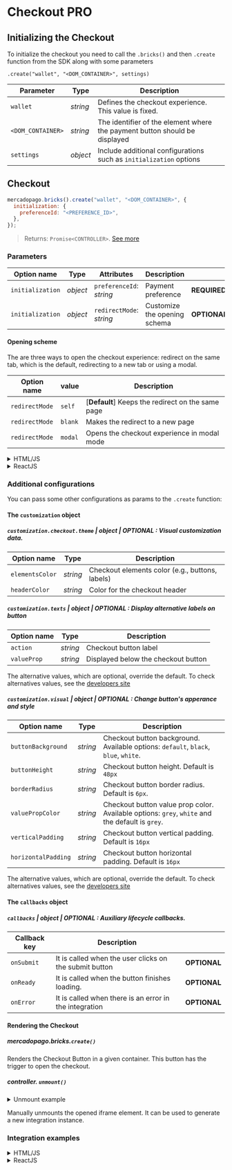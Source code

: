 # Checkout PRO

## Initializing the Checkout

To initialize the checkout you need to call the `.bricks()` and then `.create` function from the SDK along with some parameters

`.create("wallet", "<DOM_CONTAINER>", settings)`

| Parameter         | Type     | Description                                                                |
| ----------------- | -------- | -------------------------------------------------------------------------- |
| `wallet`          | _string_ | Defines the checkout experience. This value is fixed.                      |
| `<DOM_CONTAINER>` | _string_ | The identifier of the element where the payment button should be displayed |
| `settings`        | _object_ | Include additional configurations such as `initialization` options         |

## Checkout

```javascript
mercadopago.bricks().create("wallet", "<DOM_CONTAINER>", {
  initialization: {
    preferenceId: "<PREFERENCE_ID>",
  },
});
```

> Returns: `Promise<CONTROLLER>`. [See more](#rendering-the-checkout)

### Parameters

| Option name      | Type     | Attributes               | Description                  |              |
| ---------------- | -------- | ------------------------ | ---------------------------- | ------------ |
| `initialization` | _object_ | `preferenceId`: _string_ | Payment preference           | **REQUIRED** |
| `initialization` | _object_ | `redirectMode`: _string_ | Customize the opening schema | **OPTIONAL** |

#### Opening scheme

The are three ways to open the checkout experience: redirect on the same tab, which is the default, redirecting to a new tab or using a modal.

| Option name    | value   | Description                                       |
| -------------- | ------- | ------------------------------------------------- |
| `redirectMode` | `self`  | [**Default**] Keeps the redirect on the same page |
| `redirectMode` | `blank` | Makes the redirect to a new page                  |
| `redirectMode` | `modal` | Opens the checkout experience in modal mode       |

<details>
  <summary>HTML/JS</summary>

```javascript
const renderComponent = async (bricksBuilder) => {
  const settings = {
    initialization: {
      preferenceId: "<PREFERENCE_ID>",
      redirectMode: "modal",
    },
  };
  const brickController = await bricksBuilder.create(
    "wallet",
    "wallet_container",
    settings
  );
};
renderComponent(bricksBuilder);
```

</details>

<details>
  <summary>ReactJS</summary>

```jsx
<Wallet
  initialization={{ preferenceId: "<PREFERENCE_ID>", redirectMode: "modal" }}
/>
```

</details>

### Additional configurations

You can pass some other configurations as params to the `.create` function:

#### The `customization` object

##### `customization.checkout.theme` | _object_ | **OPTIONAL** : Visual customization data.

| Option name     | Type     | Description                                     |
| --------------- | -------- | ----------------------------------------------- |
| `elementsColor` | _string_ | Checkout elements color (e.g., buttons, labels) |
| `headerColor`   | _string_ | Color for the checkout header                   |

##### `customization.texts` | _object_ | **OPTIONAL** : Display alternative labels on button

| Option name | Type     | Description                         |
| ----------- | -------- | ----------------------------------- |
| `action`    | _string_ | Checkout button label               |
| `valueProp` | _string_ | Displayed below the checkout button |

The alternative values, which are optional, override the default. To check alternatives values, see the [developers site](https://www.mercadopago.com.br/developers/en/docs/checkout-bricks/wallet-brick/additional-customization/modify-texts)

##### `customization.visual` | _object_ | **OPTIONAL** : Change button's apperance and style

| Option name         | Type     | Description                                                                                     |
| ------------------- | -------- | ----------------------------------------------------------------------------------------------- |
| `buttonBackground`  | _string_ | Checkout button background. Available options: `default`, `black`, `blue`, `white`.             |
| `buttonHeight`      | _string_ | Checkout button height. Default is `48px`                                                       |
| `borderRadius`      | _string_ | Checkout button border radius. Default is `6px`.                                                |
| `valuePropColor`    | _string_ | Checkout button value prop color. Available options: `grey`, `white` and the default is `grey`. |
| `verticalPadding`   | _string_ | Checkout button vertical padding. Default is `16px`                                             |
| `horizontalPadding` | _string_ | Checkout button horizontal padding. Default is `16px`                                           |

The alternative values, which are optional, override the default. To check alternatives values, see the [developers site](https://www.mercadopago.com.br/developers/en/docs/checkout-bricks/wallet-brick/additional-customization/modify-appearance)

#### The `callbacks` object

##### `callbacks` | _object_ | **OPTIONAL** : Auxiliary lifecycle callbacks.

| Callback key | Description                                            |              |
| ------------ | ------------------------------------------------------ | ------------ |
| `onSubmit`   | It is called when the user clicks on the submit button | **OPTIONAL** |
| `onReady`    | It is called when the button finishes loading.         | **OPTIONAL** |
| `onError`    | It is called when there is an error in the integration | **OPTIONAL** |

#### Rendering the Checkout

##### mercadopago.bricks.`create()`

Renders the Checkout Button in a given container. This button has the trigger to open the checkout.

##### controller. `unmount()`

<details>
  <summary>Unmount example</summary>

```javascript
const controller = await mercadopago
  .bricks()
  .create("wallet", "<DOM_CONTAINER>", {
    initialization: {
      preferenceId: "<PREFERENCE_ID>",
    },
  });

// Somewhere in your flow
controller.unmount();
```

</details>

Manually unmounts the opened iframe element. It can be used to generate a new integration instance.

### Integration examples

<details>
  <summary>HTML/JS</summary>

```js
<div class="component_container"></div>
<script src="https://sdk.mercadopago.com/js/v2"></script>
<script>
 const mercadopago = new MercadoPago('YOUR_PUBLIC_KEY')
 const bricksBuilder = mercadopago.bricks();
 const renderComponent = async (bricksBuilder) => {
   const settings = {
     initialization: {
       preferenceId: '<PREFERENCE_ID>'
     },
   };
   const controller = await bricksBuilder.create(
     'wallet',
     'component_container',
     settings
   );

 };
 renderComponent(bricksBuilder);
</script>
```

</details>

<details>
  <summary>ReactJS</summary>

```jsx
import { initMercadoPago, Wallet } from '@mercadopago/sdk-js'
initMercadoPago('YOUR_PUBLIC_KEY');

<Wallet initialization={preferenceId: "<PREFERENCE_ID>"} />
```

</details>
